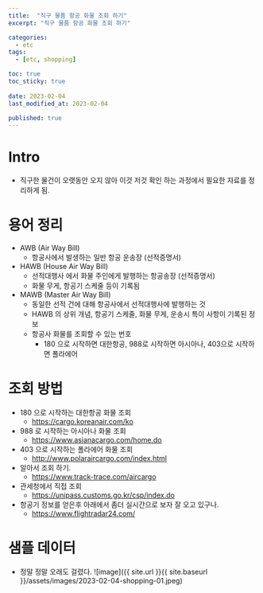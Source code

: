 ```yaml
---
title:  "직구 물품 항공 화물 조회 하기"
excerpt: "직구 물품 항공 화물 조회 하기"

categories:
  - etc
tags:
  - [etc, shopping]

toc: true
toc_sticky: true
 
date: 2023-02-04
last_modified_at: 2023-02-04

published: true
---
```


# Intro
* 직구한 물건이 오랫동안 오지 않아 이것 저것 확인 하는 과정에서 필요한 자료를 정리하게 됨.

# 용어 정리
* AWB (Air Way Bill)
	* 항공사에서 발생하는 일반 항공 운송장 (선적증명서)
* HAWB (House Air Way Bill)
	* 선적대행사 에서 화물 주인에게 발행하는 항공송장 (선적증명서)
	* 화물 무게, 항공기 스케줄 등이 기록됨
* MAWB (Master Air Way Bill)
	* 동일한 선적 건에 대해 항공사에서 선적대행사에 발행하는 것
	* HAWB 의 상위 개념, 항공기 스케줄, 화물 무게, 운송시 특이 사항이 기록된 정보
	* 항공사 화물를 조회할 수 있는 번호
		* 180 으로 시작하면 대한항공, 988로 시작하면 아시아나, 403으로 시작하면 폴라에어

# 조회 방법
* 180 으로 시작하는 대한항공 화물 조회
	* https://cargo.koreanair.com/ko
* 988 로 시작하는 아시아나 화물 조회
	* https://www.asianacargo.com/home.do
* 403 으로 시작하는 폴라에어 화물 조회
	* http://www.polaraircargo.com/index.html
* 알아서 조회 하기.
	* https://www.track-trace.com/aircargo	
* 관세청에서 직접 조회
	* https://unipass.customs.go.kr/csp/index.do
* 항공기 정보를 얻은후 아래에서 좀더 실시간으로 보자 잘 오고 있구나.
	* https://www.flightradar24.com/

# 샘플 데이터
* 정말 정말 오래도 걸렸다.
![image]({{ site.url }}{{ site.baseurl }}/assets/images/2023-02-04-shopping-01.jpeg)
